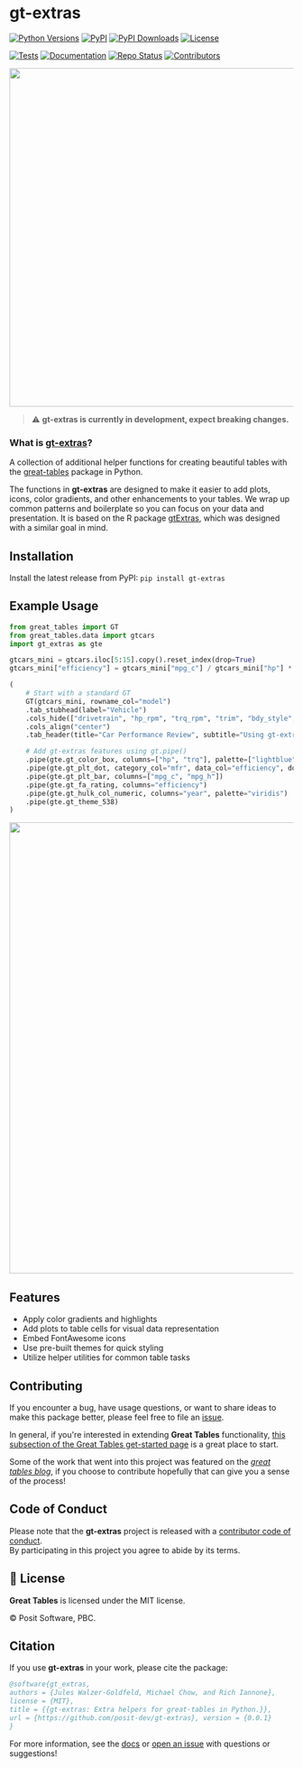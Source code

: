 # gt-extras

[![Python Versions](https://img.shields.io/pypi/pyversions/gt_extras.svg)](https://pypi.python.org/pypi/gt-extras)
[![PyPI](https://img.shields.io/pypi/v/gt-extras?logo=python&logoColor=white&color=orange)](https://pypi.org/project/gt-extras/)
[![PyPI Downloads](https://static.pepy.tech/badge/gt-extras)](https://pepy.tech/projects/gt-extras)
[![License](https://img.shields.io/github/license/posit-dev/gt-extras)](https://github.com/posit-dev/gt-extras/blob/main/LICENSE)

[![Tests](https://github.com/posit-dev/gt-extras/actions/workflows/ci_tests.yml/badge.svg)](https://github.com/posit-dev/gt-extras/actions/workflows/ci_tests.yml)
[![Documentation](https://img.shields.io/badge/docs-project_website-blue.svg)](https://posit-dev.github.io/gt-extras)
[![Repo Status](https://www.repostatus.org/badges/latest/wip.svg)](https://www.repostatus.org/#wip)
[![Contributors](https://img.shields.io/github/contributors/posit-dev/gt-extras)](https://github.com/posit-dev/gt-extras/graphs/contributors)

<!-- [![Codecov](https://codecov.io/gh/posit-dev/gt-extras/branch/main/graph/badge.svg)](https://codecov.io/gh/posit-dev/gt-extras) -->

<div align="center">
<img src="https://posit-dev.github.io/gt-extras/assets/2011-nfl-season.png" width="600px">
</div>

> ⚠️ **gt-extras is currently in development, expect breaking changes.**


### What is [gt-extras](https://posit-dev.github.io/gt-extras)?

A collection of additional helper functions for creating beautiful tables with the [great-tables](https://posit-dev.github.io/great-tables/) package in Python.

The functions in **gt-extras** are designed to make it easier to add plots, icons, color gradients, and other enhancements to your tables. We wrap up common patterns and boilerplate so you can focus on your data and presentation. It is based on the R package [gtExtras](https://jthomasmock.github.io/gtExtras/index.html), which was designed with a similar goal in mind.

## Installation
Install the latest release from PyPI: ```pip install gt-extras```

## Example Usage

```python
from great_tables import GT
from great_tables.data import gtcars
import gt_extras as gte

gtcars_mini = gtcars.iloc[5:15].copy().reset_index(drop=True)
gtcars_mini["efficiency"] = gtcars_mini["mpg_c"] / gtcars_mini["hp"] * 100

(
    # Start with a standard GT
    GT(gtcars_mini, rowname_col="model")
    .tab_stubhead(label="Vehicle")
    .cols_hide(["drivetrain", "hp_rpm", "trq_rpm", "trim", "bdy_style", "msrp", "trsmn", "ctry_origin"])
    .cols_align("center")
    .tab_header(title="Car Performance Review", subtitle="Using gt-extras functionality")

    # Add gt-extras features using gt.pipe()
    .pipe(gte.gt_color_box, columns=["hp", "trq"], palette=["lightblue", "darkblue"])
    .pipe(gte.gt_plt_dot, category_col="mfr", data_col="efficiency", domain=[0, 0])
    .pipe(gte.gt_plt_bar, columns=["mpg_c", "mpg_h"])
    .pipe(gte.gt_fa_rating, columns="efficiency")
    .pipe(gte.gt_hulk_col_numeric, columns="year", palette="viridis")
    .pipe(gte.gt_theme_538)
)
```

<div align="center">
<img src="https://posit-dev.github.io/gt-extras/assets/composite_car_example.png" width="800px">
</div>

## Features

- Apply color gradients and highlights
- Add plots to table cells for visual data representation
- Embed FontAwesome icons
- Use pre-built themes for quick styling
- Utilize helper utilities for common table tasks

## Contributing
If you encounter a bug, have usage questions, or want to share ideas to make this package better, please feel free to file an [issue](https://github.com/posit-dev/gt-extras/issues).

In general, if you're interested in extending **Great Tables** functionality, [this subsection of the Great Tables get-started page](https://posit-dev.github.io/great-tables/get-started/extensions) is a great place to start.

Some of the work that went into this project was featured on the [_great tables blog_](https://posit-dev.github.io/great-tables/blog/plots-in-tables/), if you choose to contribute hopefully that can give you a sense of the process!


## Code of Conduct
Please note that the **gt-extras** project is released with a [contributor code of conduct](https://www.contributor-covenant.org/version/2/1/code_of_conduct/).<br>By participating in this project you agree to abide by its terms.

## 📄 License

**Great Tables** is licensed under the MIT license.

© Posit Software, PBC.

## Citation
If you use **gt-extras** in your work, please cite the package:

```bibtex
@software{gt_extras,
authors = {Jules Walzer-Goldfeld, Michael Chow, and Rich Iannone},
license = {MIT},
title = {{gt-extras: Extra helpers for great-tables in Python.}},
url = {https://github.com/posit-dev/gt-extras}, version = {0.0.1}
}
```

For more information, see the [docs](https://posit-dev.github.io/gt-extras/reference) or [open an issue](https://github.com/posit-dev/gt-extras/issues) with questions or suggestions!
